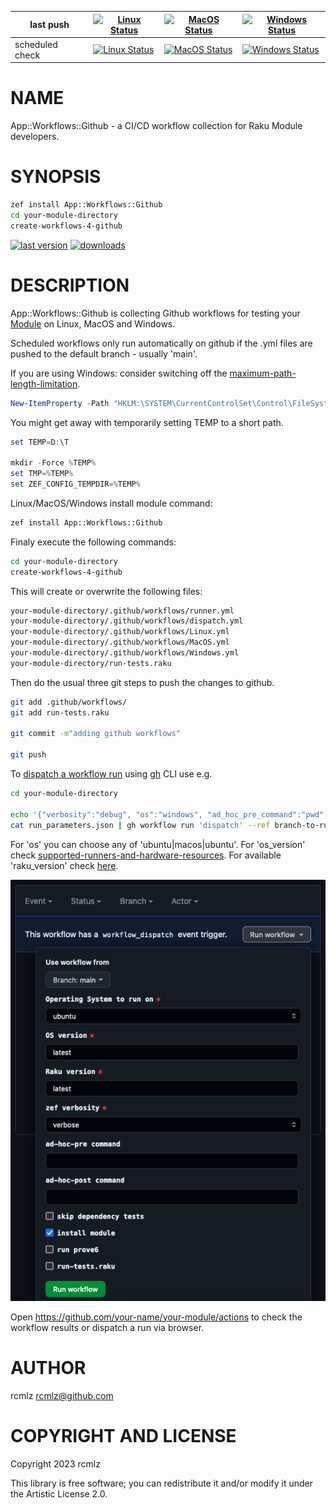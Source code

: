 |last push|[![Linux Status](https://github.com/zero-overhead/App-Workflows-Github/actions/workflows/Linux.yml/badge.svg?event=push)](https://github.com/zero-overhead/App-Workflows-Github/actions)|[![MacOS Status](https://github.com/zero-overhead/App-Workflows-Github/actions/workflows/MacOS.yml/badge.svg?event=push)](https://github.com/zero-overhead/App-Workflows-Github/actions)|[![Windows Status](https://github.com/zero-overhead/App-Workflows-Github/actions/workflows/Windows.yml/badge.svg?event=push)](https://github.com/zero-overhead/App-Workflows-Github/actions)|
|---|---|---|---|
|scheduled check|[![Linux Status](https://github.com/zero-overhead/App-Workflows-Github/actions/workflows/Linux.yml/badge.svg?event=schedule)](https://github.com/zero-overhead/App-Workflows-Github/actions)|[![MacOS Status](https://github.com/zero-overhead/App-Workflows-Github/actions/workflows/MacOS.yml/badge.svg?event=schedule)](https://github.com/zero-overhead/App-Workflows-Github/actions)|[![Windows Status](https://github.com/zero-overhead/App-Workflows-Github/actions/workflows/Windows.yml/badge.svg?event=schedule)](https://github.com/zero-overhead/App-Workflows-Github/actions)|

NAME
====

App::Workflows::Github - a CI/CD workflow collection for Raku Module developers.

SYNOPSIS
========

```bash
zef install App::Workflows::Github
cd your-module-directory
create-workflows-4-github
```

[![last version](https://raku.land/zef:zero-overhead/App::Workflows::Github/badges/version)](https://raku.land/zef:zero-overhead/App::Workflows::Github/badges) [![downloads](https://raku.land/zef:zero-overhead/App::Workflows::Github/badges/downloads)](https://raku.land/zef:zero-overhead/App::Workflows::Github/badges)

DESCRIPTION
===========

App::Workflows::Github is collecting Github workflows for testing your [Module](https://raku.land) on Linux, MacOS and Windows.

Scheduled workflows only run automatically on github if the .yml files are pushed to the default branch - usually 'main'.

If you are using Windows: consider switching off the [maximum-path-length-limitation](https://learn.microsoft.com/en-us/windows/win32/fileio/maximum-file-path-limitation?tabs=powershell).

```PowerShell
New-ItemProperty -Path "HKLM:\SYSTEM\CurrentControlSet\Control\FileSystem" -Name "LongPathsEnabled" -Value 1 -PropertyType DWORD -Force
```

You might get away with temporarily setting TEMP to a short path.

```PowerShell
set TEMP=D:\T

mkdir -Force %TEMP%
set TMP=%TEMP%
set ZEF_CONFIG_TEMPDIR=%TEMP%
```

Linux/MacOS/Windows install module command:

```bash
zef install App::Workflows::Github
```

Finaly execute the following commands:

```bash
cd your-module-directory
create-workflows-4-github
```

This will create or overwrite the following files:

```bash
your-module-directory/.github/workflows/runner.yml
your-module-directory/.github/workflows/dispatch.yml
your-module-directory/.github/workflows/Linux.yml
your-module-directory/.github/workflows/MacOS.yml
your-module-directory/.github/workflows/Windows.yml
your-module-directory/run-tests.raku
```

Then do the usual three git steps to push the changes to github.

```bash
git add .github/workflows/
git add run-tests.raku

git commit -m"adding github workflows"

git push
```

To [dispatch a workflow run](https://cli.github.com/manual/gh_workflow_run) using [gh](https://cli.github.com/manual/) CLI use e.g.

```bash
cd your-module-directory

echo '{"verbosity":"debug", "os":"windows", "ad_hoc_pre_command":"pwd", "ad_hoc_post_command":"ls -alsh", "os_version":"2019", "raku_version":"2023.02", "run_prove6":"true", "install_module":"true", "run_tests_script":"true", "skip_deps_tests":"false"}' > run_parameters.json
cat run_parameters.json | gh workflow run 'dispatch' --ref branch-to-run-on --json
```

For 'os' you can choose any of 'ubuntu|macos|ubuntu'. For 'os_version' check [supported-runners-and-hardware-resources](https://docs.github.com/en/actions/using-github-hosted-runners/about-github-hosted-runners/about-github-hosted-runners#supported-runners-and-hardware-resources). For available 'raku_version' check [here](https://www.rakudo.org/downloads/rakudo).

![screenshot of dispatch menu](https://github.com/zero-overhead/App-Workflows-Github/blob/main/resources/dispatch-screenshot.png?raw=true)

Open https://github.com/your-name/your-module/actions to check the workflow results or dispatch a run via browser.

AUTHOR
======

rcmlz <rcmlz@github.com>

COPYRIGHT AND LICENSE
=====================

Copyright 2023 rcmlz

This library is free software; you can redistribute it and/or modify it under the Artistic License 2.0.

